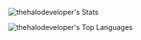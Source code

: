 ![thehalodeveloper's Stats](https://github-readme-stats-three-beta-50.vercel.app/api?username=thehalodeveloper&theme=vue-dark&show_icons=true&hide_border=true&count_private=true)

![thehalodeveloper's Top Languages](https://github-readme-stats-three-beta-50.vercel.app/api/top-langs/?username=thehalodeveloper&theme=vue-dark&show_icons=true&hide_border=true&layout=compact)
